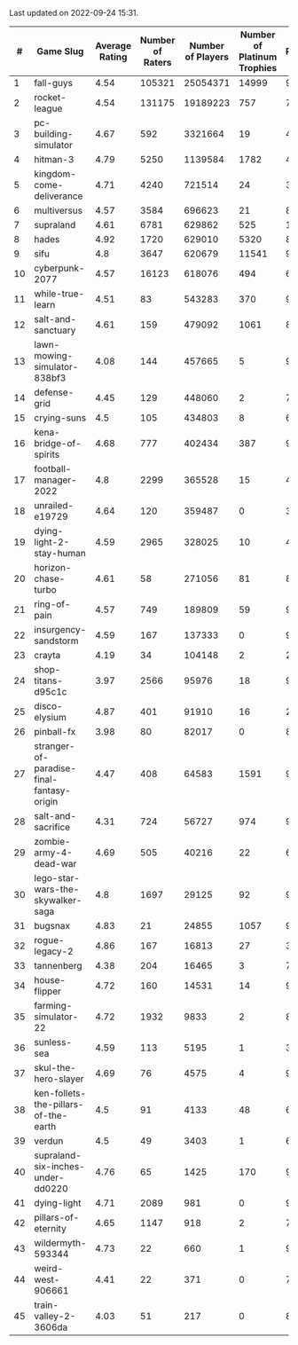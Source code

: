 Last updated on 2022-09-24 15:31.


|#|Game Slug|Average Rating|Number of Raters|Number of Players|Number of Platinum Trophies|Max Rarity (%)|
|---|---|---|---|---|---|---|
|1|fall-guys|4.54|105321|25054371|14999|90|
|2|rocket-league|4.54|131175|19189223|757|74|
|3|pc-building-simulator|4.67|592|3321664|19|47|
|4|hitman-3|4.79|5250|1139584|1782|48|
|5|kingdom-come-deliverance|4.71|4240|721514|24|30|
|6|multiversus|4.57|3584|696623|21|82|
|7|supraland|4.61|6781|629862|525|100|
|8|hades|4.92|1720|629010|5320|89|
|9|sifu|4.8|3647|620679|11541|96|
|10|cyberpunk-2077|4.57|16123|618076|494|60|
|11|while-true-learn|4.51|83|543283|370|93|
|12|salt-and-sanctuary|4.61|159|479092|1061|83|
|13|lawn-mowing-simulator-838bf3|4.08|144|457665|5|93|
|14|defense-grid|4.45|129|448060|2|79|
|15|crying-suns|4.5|105|434803|8|65|
|16|kena-bridge-of-spirits|4.68|777|402434|387|94|
|17|football-manager-2022|4.8|2299|365528|15|47|
|18|unrailed-e19729|4.64|120|359487|0|39|
|19|dying-light-2-stay-human|4.59|2965|328025|10|49|
|20|horizon-chase-turbo|4.61|58|271056|81|83|
|21|ring-of-pain|4.57|749|189809|59|97|
|22|insurgency-sandstorm|4.59|167|137333|0|9|
|23|crayta|4.19|34|104148|2|22|
|24|shop-titans-d95c1c|3.97|2566|95976|18|98|
|25|disco-elysium|4.87|401|91910|16|28|
|26|pinball-fx|3.98|80|82017|0|86|
|27|stranger-of-paradise-final-fantasy-origin|4.47|408|64583|1591|98|
|28|salt-and-sacrifice|4.31|724|56727|974|91|
|29|zombie-army-4-dead-war|4.69|505|40216|22|66|
|30|lego-star-wars-the-skywalker-saga|4.8|1697|29125|92|98|
|31|bugsnax|4.83|21|24855|1057|97|
|32|rogue-legacy-2|4.86|167|16813|27|36|
|33|tannenberg|4.38|204|16465|3|71|
|34|house-flipper|4.72|160|14531|14|93|
|35|farming-simulator-22|4.72|1932|9833|2|87|
|36|sunless-sea|4.59|113|5195|1|38|
|37|skul-the-hero-slayer|4.69|76|4575|4|96|
|38|ken-follets-the-pillars-of-the-earth|4.5|91|4133|48|60|
|39|verdun|4.5|49|3403|1|61|
|40|supraland-six-inches-under-dd0220|4.76|65|1425|170|99|
|41|dying-light|4.71|2089|981|0|98|
|42|pillars-of-eternity|4.65|1147|918|2|79|
|43|wildermyth-593344|4.73|22|660|1|91|
|44|weird-west-906661|4.41|22|371|0|72|
|45|train-valley-2-3606da|4.03|51|217|0|89|
